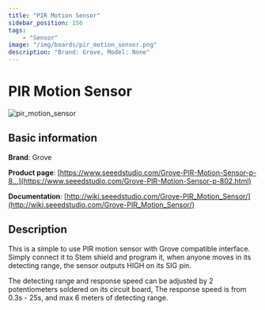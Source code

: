 ```yaml
---
title: "PIR Motion Sensor"
sidebar_position: 156
tags:
    - "Sensor"
image: "/img/boards/pir_motion_sensor.png"
description: "Brand: Grove, Model: None"
---
```

# PIR Motion Sensor

![pir_motion_sensor](/img/boards/pir_motion_sensor.png)

## Basic information

**Brand**: Grove

**Product page**: [https://www.seeedstudio.com/Grove-PIR-Motion-Sensor-p-8...](https://www.seeedstudio.com/Grove-PIR-Motion-Sensor-p-802.html)

**Documentation**: [http://wiki.seeedstudio.com/Grove-PIR_Motion_Sensor/](http://wiki.seeedstudio.com/Grove-PIR_Motion_Sensor/)

## Description

This is a simple to use PIR motion sensor with Grove compatible interface\. Simply connect it to Stem shield and program it, when anyone moves in its detecting range, the sensor outputs HIGH on its SIG pin\.

The detecting range and response speed can be adjusted by 2 potentiometers soldered on its circuit board, The response speed is from 0\.3s \- 25s, and max 6 meters of detecting range\.

